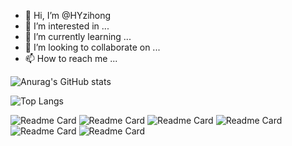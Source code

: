 - 👋 Hi, I’m @HYzihong
- 👀 I’m interested in ...
- 🌱 I’m currently learning ...
- 💞️ I’m looking to collaborate on ...
- 📫 How to reach me ...

![Anurag's GitHub stats](https://github-readme-stats.vercel.app/api?username=HYzihong&show_icons=true&theme=radical)

![Top Langs](https://github-readme-stats.vercel.app/api/top-langs/?username=HYzihong&show_icons=true&theme=radical)

![Readme Card](https://github-readme-stats.vercel.app/api/pin/?username=HYzihong&repo=h-element-vue3-composition&show_icons=true&theme=radical)
![Readme Card](https://github-readme-stats.vercel.app/api/pin/?username=HYzihong&repo=naiveui-admin-template&show_icons=true&theme=radical)
![Readme Card](https://github-readme-stats.vercel.app/api/pin/?username=HYzihong&repo=webpack5-study&show_icons=true&theme=radical)
![Readme Card](https://github-readme-stats.vercel.app/api/pin/?username=HYzihong&repo=vue2-router-permissions&show_icons=true&theme=radical)
![Readme Card](https://github-readme-stats.vercel.app/api/pin/?username=HYzihong&repo=vue2-big-data-list&show_icons=true&theme=radical)
![Readme Card](https://github-readme-stats.vercel.app/api/pin/?username=HYzihong&repo=node_playwright_weibo&show_icons=true&theme=radical)


<!---
HYzihong/HYzihong is a ✨ special ✨ repository because its `README.md` (this file) appears on your GitHub profile.
You can click the Preview link to take a look at your changes.
--->

